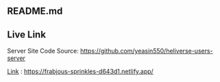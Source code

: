 

## README.md 
## Live Link
Server Site Code Source: https://github.com/yeasin550/heliverse-users-server

[Link](https://frabjous-sprinkles-d643d1.netlify.app/
) : https://frabjous-sprinkles-d643d1.netlify.app/

